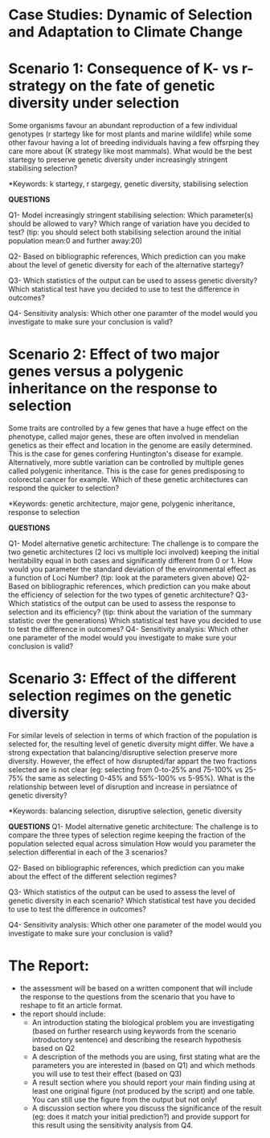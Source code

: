 # Case Studies: Dynamic of Selection and Adaptation to Climate Change

# Scenario 1: Consequence of K- vs r-strategy on the fate of genetic diversity under selection
Some organisms favour an abundant reproduction of a few individual genotypes (r startegy like for most plants and marine wildlife) while some other favour having a lot of breeding individuals having a few offsrping they care more about (K strategy like most mammals).
	What would be the best startegy to preserve genetic diversity under increasingly stringent stabilising selection?

*Keywords: k startegy, r stargegy, genetic diversity, stabilising selection

**QUESTIONS**

Q1- Model increasingly stringent stabilising selection:
	Which parameter(s) should be allowed to vary?
	Which range of variation have you decided to test? (tip: you should select both stabilising selection around the initial population mean:0 and further away:20)

Q2- Based on bibliographic references, Which prediction can you make about the level of genetic diversity for each of the alternative startegy?

Q3- Which statistics of the output can be used to assess genetic diversity?
	Which statistical test have you decided to use to test the difference in outcomes?

Q4- Sensitivity analysis:
  Which other one paramter of the model would you investigate to make sure your conclusion is valid?


# Scenario 2: Effect of two major genes versus a polygenic inheritance on the response to selection
Some traits are controlled by a few genes that have a huge effect on the phenotype, called major genes, these are often involved in mendelian genetics as their effect and location in the genome are easily determined. This is the case for genes confering Huntington's disease for example. Alternatively, more subtle variation can be controlled by multiple genes called polygenic inheritance. This is the case for genes predisposing to colorectal cancer for example.
	Which of these genetic architectures can respond the quicker to selection?

*Keywords: genetic architecture, major gene, polygenic inheritance, response to selection

**QUESTIONS**

Q1- Model alternative genetic architecture:
	The challenge is to compare the two genetic architectures (2 loci vs multiple loci involved) keeping the initial heritability equal in both cases and significantly different from 0 or 1.
	How would you parameter the standard deviation of the environmental effect as a function of Loci Number? (tip: look at the parameters given above)
Q2- Based on bibliographic references, which prediction can you make about the efficiency of selection for the two types of genetic architecture?
Q3- Which statistics of the output can be used to assess the response to selection and its efficiency? (tip: think about the variation of the summary statistic over the generations)
	Which statistical test have you decided to use to test the difference in outcomes?
Q4- Sensitivity analysis:
	Which other one parameter of the model would you investigate to make sure your conclusion is valid?


# Scenario 3: Effect of the different selection regimes on the genetic diversity
For similar levels of selection in terms of which fraction of the population is selected for, the resulting level of genetic diversity might differ. We have a strong expectation that balancing/disruptive selection preserve more diversity. However, the effect of how disrupted/far appart the two fractions selected are is not clear (eg: selecting from 0-to-25% and 75-100% vs 25-75% the same as selecting 0-45% and 55%-100% vs 5-95%).
	What is the relationship between level of disruption and increase in persiatnce of genetic diversity?

*Keywords: balancing selection, disruptive selection, genetic diversity


**QUESTIONS**
Q1- Model alternative genetic architecture:
	The challenge is to compare the three types of selection regime keeping the fraction of the population selected equal across simulation
	How would you parameter the selection differential in each of the 3 scenarios?

Q2- Based on bibliographic references, which prediction can you make about the effect of the different selection regimes?

Q3- Which statistics of the output can be used to assess the level of genetic diversity in each scenario?
	Which statistical test have you decided to use to test the difference in outcomes?

Q4- Sensitivity analysis:
	Which other one parameter of the model would you investigate to make sure your conclusion is valid?


# The Report:
* the assessment will be based on a written component that will include the response to the questions from the scenario that you have to reshape to fit an article format.
* the report should include:
 	- An introduction stating the biological problem you are investigating (based on further research using keywords from the scenario introductory sentence) and describing the research hypothesis based on Q2
 	- A description of the methods you are using, first stating what are the parameters you are interested in (based on Q1) and which methods you will use to test their effect (based on Q3)
	- A result section where you should report your main finding using at least one original figure (not produced by the script) and one table. You can still use the figure from the output but not only!
	- A discussion section where you discuss the significance of the result (eg: does it match your initial prediction?) and provide support for this result using the sensitivity analysis from Q4.
 
